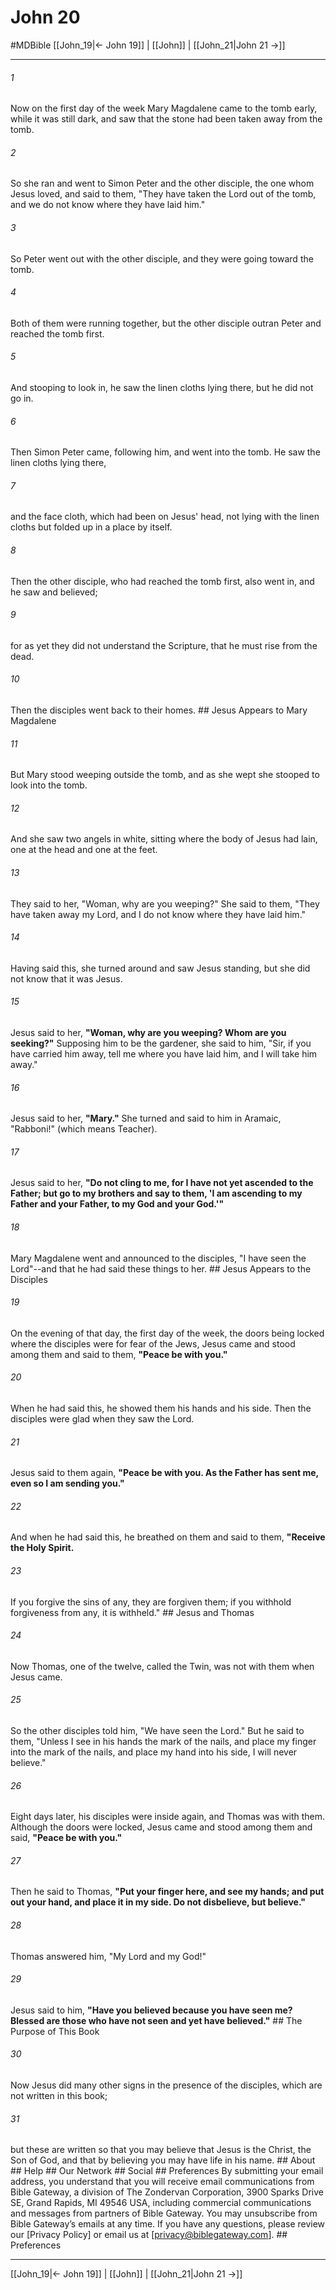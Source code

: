 # John 20
#MDBible
[[John_19|← John 19]] | [[John]] | [[John_21|John 21 →]]

***


###### 1 
Now on the first day of the week Mary Magdalene came to the tomb early, while it was still dark, and saw that the stone had been taken away from the tomb. 

###### 2 
So she ran and went to Simon Peter and the other disciple, the one whom Jesus loved, and said to them, "They have taken the Lord out of the tomb, and we do not know where they have laid him." 

###### 3 
So Peter went out with the other disciple, and they were going toward the tomb. 

###### 4 
Both of them were running together, but the other disciple outran Peter and reached the tomb first. 

###### 5 
And stooping to look in, he saw the linen cloths lying there, but he did not go in. 

###### 6 
Then Simon Peter came, following him, and went into the tomb. He saw the linen cloths lying there, 

###### 7 
and the face cloth, which had been on Jesus' head, not lying with the linen cloths but folded up in a place by itself. 

###### 8 
Then the other disciple, who had reached the tomb first, also went in, and he saw and believed; 

###### 9 
for as yet they did not understand the Scripture, that he must rise from the dead. 

###### 10 
Then the disciples went back to their homes. ## Jesus Appears to Mary Magdalene 

###### 11 
But Mary stood weeping outside the tomb, and as she wept she stooped to look into the tomb. 

###### 12 
And she saw two angels in white, sitting where the body of Jesus had lain, one at the head and one at the feet. 

###### 13 
They said to her, "Woman, why are you weeping?" She said to them, "They have taken away my Lord, and I do not know where they have laid him." 

###### 14 
Having said this, she turned around and saw Jesus standing, but she did not know that it was Jesus. 

###### 15 
Jesus said to her, **"Woman, why are you weeping? Whom are you seeking?"** Supposing him to be the gardener, she said to him, "Sir, if you have carried him away, tell me where you have laid him, and I will take him away." 

###### 16 
Jesus said to her, **"Mary."** She turned and said to him in Aramaic, "Rabboni!" (which means Teacher). 

###### 17 
Jesus said to her, **"Do not cling to me, for I have not yet ascended to the Father; but go to my brothers and say to them, 'I am ascending to my Father and your Father, to my God and your God.'"** 

###### 18 
Mary Magdalene went and announced to the disciples, "I have seen the Lord"--and that he had said these things to her. ## Jesus Appears to the Disciples 

###### 19 
On the evening of that day, the first day of the week, the doors being locked where the disciples were for fear of the Jews, Jesus came and stood among them and said to them, **"Peace be with you."** 

###### 20 
When he had said this, he showed them his hands and his side. Then the disciples were glad when they saw the Lord. 

###### 21 
Jesus said to them again, **"Peace be with you. As the Father has sent me, even so I am sending you."** 

###### 22 
And when he had said this, he breathed on them and said to them, **"Receive the Holy Spirit.** 

###### 23 
If you forgive the sins of any, they are forgiven them; if you withhold forgiveness from any, it is withheld." ## Jesus and Thomas 

###### 24 
Now Thomas, one of the twelve, called the Twin, was not with them when Jesus came. 

###### 25 
So the other disciples told him, "We have seen the Lord." But he said to them, "Unless I see in his hands the mark of the nails, and place my finger into the mark of the nails, and place my hand into his side, I will never believe." 

###### 26 
Eight days later, his disciples were inside again, and Thomas was with them. Although the doors were locked, Jesus came and stood among them and said, **"Peace be with you."** 

###### 27 
Then he said to Thomas, **"Put your finger here, and see my hands; and put out your hand, and place it in my side. Do not disbelieve, but believe."** 

###### 28 
Thomas answered him, "My Lord and my God!" 

###### 29 
Jesus said to him, **"Have you believed because you have seen me? Blessed are those who have not seen and yet have believed."** ## The Purpose of This Book 

###### 30 
Now Jesus did many other signs in the presence of the disciples, which are not written in this book; 

###### 31 
but these are written so that you may believe that Jesus is the Christ, the Son of God, and that by believing you may have life in his name. ## About ## Help ## Our Network ## Social ## Preferences By submitting your email address, you understand that you will receive email communications from Bible Gateway, a division of The Zondervan Corporation, 3900 Sparks Drive SE, Grand Rapids, MI 49546 USA, including commercial communications and messages from partners of Bible Gateway. You may unsubscribe from Bible Gateway&rsquo;s emails at any time. If you have any questions, please review our [Privacy Policy] or email us at [privacy@biblegateway.com]. ## Preferences

***

[[John_19|← John 19]] | [[John]] | [[John_21|John 21 →]]
